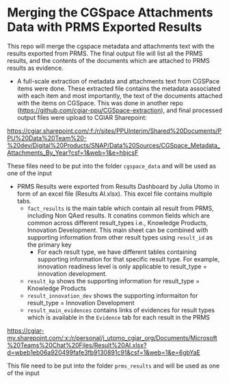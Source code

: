# Merging the CGSpace Attachments Data with PRMS Exported Results
This repo will merge the cgspace metadata and attachments text with the results exported from PRMS. The final output file will list all the PRMS results, and the contents of the documents which are attached to PRMS results as evidence.

- A full-scale extraction of metadata and attachments text from CGSPace items were done. These extracted file contains the metadata associated with each item and most importantly, the text of the documents attached with the items on CGSpace. This was done in another repo (https://github.com/cgiar-ppu/CGSpace-extraction), and final processed output files were upload to CGIAR Sharepoint:

https://cgiar.sharepoint.com/:f:/r/sites/PPUInterim/Shared%20Documents/PPU%20Data%20Team%20-%20dev/Digital%20Products/SNAP/Data%20Sources/CGSpace_Metadata_Attachments_By_Year?csf=1&web=1&e=hbjcsF

These files need to be put into the folder `cgspace_data` and will be used as one of the input

- PRMS Results were exported from Results Dashboard by Julia Utomo in form of an excel file (Results AI.xlsx). This excel file contains multiple tabs.
    - `fact_results` is the main table which contain all result from PRMS, including Non QAed results. It conatins common fields which are common across different result_types i.e., Knowledge Products, Innovation Development. This main sheet can be combined with supporting information from other result types using `result_id` as the primary key
        -  For each result type, we have different tables containing supporting information for that specific result type. For example, innovation readiness level is only applicable to result_type = innovation development.
    - `result_kp` shows the supporting information for result_type = Knowledge Products
    - `result_innovation_dev` shows the supporting informaiton for result_type = Innovation Development
    - `result_main_evidences` contains links of evidences for result types which is available in the `Evidence` tab for each result in the PRMS

https://cgiar-my.sharepoint.com/:x:/r/personal/j_utomo_cgiar_org/Documents/Microsoft%20Teams%20Chat%20Files/Result%20AI.xlsx?d=wbeb1eb06a920499fafe3fb9130891c91&csf=1&web=1&e=6gbYaE

This file need to be put into the folder `prms_results` and will be used as one of the input